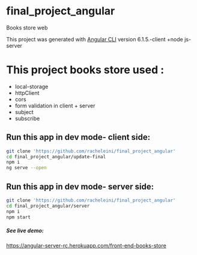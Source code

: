 # final_project_angular
Books store web

This project was generated with [Angular CLI](https://github.com/angular/angular-cli) version 6.1.5.-client    +node js- server
 
# This project books store used :
* local-storage
* httpClient
* cors
* form validation in client + server
* subject
* subscribe

## Run this app in dev mode- client side:
```bash
git clone 'https://github.com/racheleini/final_project_angular'
cd final_project_angular/update-final
npm i
ng serve --open
```
## Run this app in dev mode- server side:
```bash
git clone 'https://github.com/racheleini/final_project_angular'
cd final_project_angular/server
npm i
npm start
```

##### See live demo:
https://angular-server-rc.herokuapp.com/front-end-books-store
